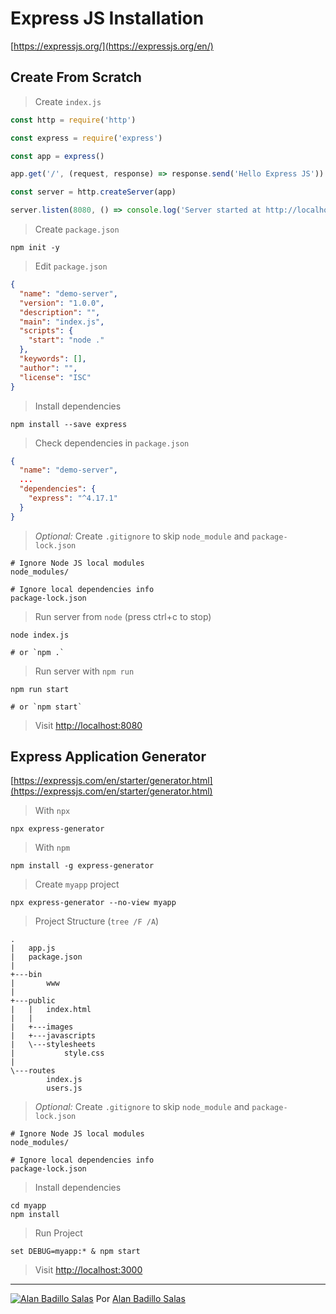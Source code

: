 # Express JS Installation

[https://expressjs.org/](https://expressjs.org/en/)

## Create From Scratch

> Create `index.js`

```js
const http = require('http')

const express = require('express')

const app = express()

app.get('/', (request, response) => response.send('Hello Express JS'))

const server = http.createServer(app)

server.listen(8080, () => console.log('Server started at http://localhost:8080'))
```

> Create `package.json`

	npm init -y

> Edit `package.json`

```json
{
  "name": "demo-server",
  "version": "1.0.0",
  "description": "",
  "main": "index.js",
  "scripts": {
    "start": "node ."
  },
  "keywords": [],
  "author": "",
  "license": "ISC"
}
```

> Install dependencies

	npm install --save express

> Check dependencies in `package.json`

```json
{
  "name": "demo-server",
  ...
  "dependencies": {
    "express": "^4.17.1"
  }
}
```

> *Optional:* Create `.gitignore` to skip `node_module` and `package-lock.json`

```
# Ignore Node JS local modules
node_modules/

# Ignore local dependencies info
package-lock.json
```

> Run server from `node` (press ctrl+c to stop)

	node index.js

	# or `npm .`

> Run server with `npm run`

	npm run start

	# or `npm start`

> Visit [http://localhost:8080](http://localhost:8080)

## Express Application Generator

[https://expressjs.com/en/starter/generator.html](https://expressjs.com/en/starter/generator.html)

> With `npx`

	npx express-generator

> With `npm`

	npm install -g express-generator

> Create `myapp` project

	npx express-generator --no-view myapp

> Project Structure (`tree /F /A`)

```
.
|   app.js
|   package.json
|
+---bin
|       www
|
+---public
|   |   index.html
|   |
|   +---images
|   +---javascripts
|   \---stylesheets
|           style.css
|
\---routes
        index.js
        users.js
```

> *Optional:* Create `.gitignore` to skip `node_module` and `package-lock.json`

```
# Ignore Node JS local modules
node_modules/

# Ignore local dependencies info
package-lock.json
```

> Install dependencies

	cd myapp
	npm install

> Run Project

	set DEBUG=myapp:* & npm start

> Visit [http://localhost:3000](http://localhost:3000)

---

[![Alan Badillo Salas](https://avatars.githubusercontent.com/u/79223578?s=40&v=4 "Alan Badillo Salas")](https://github.com/dragonnomada) Por [Alan Badillo Salas](https://github.com/dragonnomada)